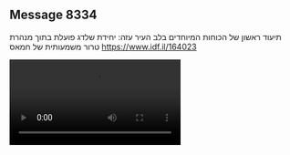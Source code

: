 ## Message 8334

תיעוד ראשון של הכוחות המיוחדים בלב העיר עזה:
יחידת שלדג פועלת בתוך מנהרת טרור משמעותית של חמאס
https://www.idf.il/164023

![Video](8334/8334_media.mp4)
